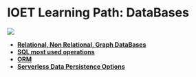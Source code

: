 
# **IOET Learning Path: DataBases**

![](https://learnsql.com/blog/most-popular-sql-databases-2020/The-Most-Popular-Databases-in-2020.png)

* [**Relational, Non Relational, Graph DataBases**](relational-non-relational-graph-dataBases.md)
* [**SQL most used operations**]()
* [**ORM**]()
* [**Serverless Data Persistence Options**]()